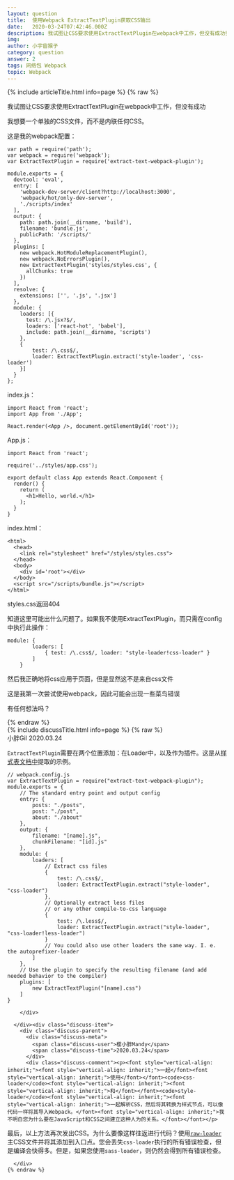 ```yaml
---
layout: question
title:  使用Webpack ExtractTextPlugin获取CSS输出
date:   2020-03-24T07:42:46.000Z
description: 我试图让CSS要求使用ExtractTextPlugin在webpack中工作，但没有成功我想要一个单独的CSS文件，而不是内联任何CSS。 这是...
img: 
author: 小宇宙猴子
category: question
answer: 2
tags: 网络包 Webpack
topic: Webpack
---
```

<div class="article-root">
  <div class="article">
    {% include articleTitle.html info=page %}
    {% raw %}
    <div class="article-content"><p><font style="vertical-align: inherit;"><font style="vertical-align: inherit;">我试图让CSS要求使用ExtractTextPlugin在webpack中工作，但没有成功</font></font></p>

<p><font style="vertical-align: inherit;"><font style="vertical-align: inherit;">我想要一个单独的CSS文件，而不是内联任何CSS。 </font></font></p>

<p><font style="vertical-align: inherit;"><font style="vertical-align: inherit;">这是我的webpack配置：</font></font></p>

<pre><code>var path = require('path');<font></font>
var webpack = require('webpack');<font></font>
var ExtractTextPlugin = require('extract-text-webpack-plugin');<font></font>
<font></font>
module.exports = {<font></font>
  devtool: 'eval',<font></font>
  entry: [<font></font>
    'webpack-dev-server/client?http://localhost:3000',<font></font>
    'webpack/hot/only-dev-server',<font></font>
    './scripts/index'<font></font>
  ],<font></font>
  output: {<font></font>
    path: path.join(__dirname, 'build'),<font></font>
    filename: 'bundle.js',<font></font>
    publicPath: '/scripts/'<font></font>
  },<font></font>
  plugins: [<font></font>
    new webpack.HotModuleReplacementPlugin(),<font></font>
    new webpack.NoErrorsPlugin(),<font></font>
    new ExtractTextPlugin('styles/styles.css', {<font></font>
      allChunks: true<font></font>
    })<font></font>
  ],<font></font>
  resolve: {<font></font>
    extensions: ['', '.js', '.jsx']<font></font>
  },<font></font>
  module: {<font></font>
    loaders: [{<font></font>
      test: /\.jsx?$/,<font></font>
      loaders: ['react-hot', 'babel'],<font></font>
      include: path.join(__dirname, 'scripts')<font></font>
    },<font></font>
    {<font></font>
        test: /\.css$/,<font></font>
        loader: ExtractTextPlugin.extract('style-loader', 'css-loader')<font></font>
    }]<font></font>
  }<font></font>
};<font></font>
</code></pre>

<p><font style="vertical-align: inherit;"><font style="vertical-align: inherit;">index.js：</font></font></p>

<pre><code>import React from 'react';<font></font>
import App from './App';<font></font>
<font></font>
React.render(&lt;App /&gt;, document.getElementById('root'));<font></font>
</code></pre>

<p><font style="vertical-align: inherit;"><font style="vertical-align: inherit;">App.js：</font></font></p>

<pre><code>import React from 'react';<font></font>
<font></font>
require('../styles/app.css');<font></font>
<font></font>
export default class App extends React.Component {<font></font>
  render() {<font></font>
    return (<font></font>
      &lt;h1&gt;Hello, world.&lt;/h1&gt;<font></font>
    );<font></font>
  }<font></font>
}<font></font>
</code></pre>

<p><font style="vertical-align: inherit;"><font style="vertical-align: inherit;">index.html：</font></font></p>

<pre><code>&lt;html&gt;<font></font>
  &lt;head&gt;<font></font>
    &lt;link rel="stylesheet" href="/styles/styles.css"&gt;<font></font>
  &lt;/head&gt;<font></font>
  &lt;body&gt;<font></font>
    &lt;div id='root'&gt;&lt;/div&gt;<font></font>
  &lt;/body&gt;<font></font>
  &lt;script src="/scripts/bundle.js"&gt;&lt;/script&gt;<font></font>
&lt;/html&gt;<font></font>
</code></pre>

<p><font style="vertical-align: inherit;"><font style="vertical-align: inherit;">styles.css返回404</font></font></p>

<p><font style="vertical-align: inherit;"><font style="vertical-align: inherit;">知道这里可能出什么问题了。</font><font style="vertical-align: inherit;">如果我不使用ExtractTextPlugin，而只需在config中执行此操作：</font></font></p>

<pre><code>module: {<font></font>
        loaders: [<font></font>
            { test: /\.css$/, loader: "style-loader!css-loader" }<font></font>
        ]<font></font>
    }<font></font>
</code></pre>

<p><font style="vertical-align: inherit;"><font style="vertical-align: inherit;">然后我正确地将css应用于页面，但是显然这不是来自css文件</font></font></p>

<p><font style="vertical-align: inherit;"><font style="vertical-align: inherit;">这是我第一次尝试使用webpack，因此可能会出现一些菜鸟错误</font></font></p>

<p><font style="vertical-align: inherit;"><font style="vertical-align: inherit;">有任何想法吗？</font></font></p></div>
    {% endraw %}
  </div>

  <div class="discuss-wrapper">
    {% include discussTitle.html info=page %}
    {% raw %}
    <div class="discuss-item">
        <div class="discuss-parent">
          <div class="discuss-meta">
            <span class="discuss-user">小胖Gil</span>
            <span class="discuss-time">2020.03.24</span>
          </div>
          <div class="discuss-comment"><p><code>ExtractTextPlugin</code><font style="vertical-align: inherit;"><font style="vertical-align: inherit;">需要在两个位置添加：在Loader中，以及作为插件。</font><font style="vertical-align: inherit;">这是从</font></font><a href="http://webpack.github.io/docs/stylesheets.html#separate-css-bundle" rel="noreferrer"><font style="vertical-align: inherit;"><font style="vertical-align: inherit;">样式表文档中</font></font></a><font style="vertical-align: inherit;"><font style="vertical-align: inherit;">提取的示例</font><font style="vertical-align: inherit;">。</font></font></p>

<pre class="lang-js prettyprint-override"><code>// webpack.config.js<font></font>
var ExtractTextPlugin = require("extract-text-webpack-plugin");<font></font>
module.exports = {<font></font>
    // The standard entry point and output config<font></font>
    entry: {<font></font>
        posts: "./posts",<font></font>
        post: "./post",<font></font>
        about: "./about"<font></font>
    },<font></font>
    output: {<font></font>
        filename: "[name].js",<font></font>
        chunkFilename: "[id].js"<font></font>
    },<font></font>
    module: {<font></font>
        loaders: [<font></font>
            // Extract css files<font></font>
            {<font></font>
                test: /\.css$/,<font></font>
                loader: ExtractTextPlugin.extract("style-loader", "css-loader")<font></font>
            },<font></font>
            // Optionally extract less files<font></font>
            // or any other compile-to-css language<font></font>
            {<font></font>
                test: /\.less$/,<font></font>
                loader: ExtractTextPlugin.extract("style-loader", "css-loader!less-loader")<font></font>
            }<font></font>
            // You could also use other loaders the same way. I. e. the autoprefixer-loader<font></font>
        ]<font></font>
    },<font></font>
    // Use the plugin to specify the resulting filename (and add needed behavior to the compiler)<font></font>
    plugins: [<font></font>
        new ExtractTextPlugin("[name].css")<font></font>
    ]<font></font>
}<font></font>
</code></pre></div>
        </div>
        
      </div><div class="discuss-item">
        <div class="discuss-parent">
          <div class="discuss-meta">
            <span class="discuss-user">樱小胖Mandy</span>
            <span class="discuss-time">2020.03.24</span>
          </div>
          <div class="discuss-comment"><p><font style="vertical-align: inherit;"><font style="vertical-align: inherit;">一起</font><font style="vertical-align: inherit;">使用</font></font><code>css-loader</code><font style="vertical-align: inherit;"><font style="vertical-align: inherit;">和</font></font><code>style-loader</code><font style="vertical-align: inherit;"><font style="vertical-align: inherit;">一起解析CSS，然后将其转换为样式节点，可以像代码一样将其导入Webpack。</font><font style="vertical-align: inherit;">我不明白您为什么要在JavaScript和CSS之间建立这种人为的关系。</font></font></p>

<p><font style="vertical-align: inherit;"><font style="vertical-align: inherit;">最后，以上方法再次发出CSS。</font><font style="vertical-align: inherit;">为什么要像这样往返进行代码？</font><font style="vertical-align: inherit;">使用</font></font><a href="https://github.com/webpack-contrib/raw-loader" rel="nofollow noreferrer"><code>raw-loader</code></a><font style="vertical-align: inherit;"><font style="vertical-align: inherit;">主CSS文件并将其添加到入口点。</font><font style="vertical-align: inherit;">您会丢失</font></font><code>css-loader</code><font style="vertical-align: inherit;"><font style="vertical-align: inherit;">执行的</font><font style="vertical-align: inherit;">所有错误检查</font><font style="vertical-align: inherit;">，但是编译会快得多。</font><font style="vertical-align: inherit;">但是，如果您使用</font></font><code>sass-loader</code><font style="vertical-align: inherit;"><font style="vertical-align: inherit;">，则仍然会得到所有错误检查。</font></font></p></div>
        </div>
        
      </div>
    {% endraw %}
  </div>
<div>
